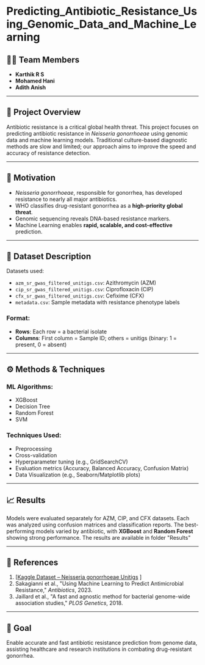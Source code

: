 # Predicting_Antibiotic_Resistance_Using_Genomic_Data_and_Machine_Learning

## 👨‍🔬 Team Members
- **Karthik R S**  
- **Mohamed Hani**
- **Adith Anish** 

---

## 🧠 Project Overview

Antibiotic resistance is a critical global health threat. This project focuses on predicting antibiotic resistance in *Neisseria gonorrhoeae* using genomic data and machine learning models. Traditional culture-based diagnostic methods are slow and limited; our approach aims to improve the speed and accuracy of resistance detection.

---

## 🧬 Motivation

- *Neisseria gonorrhoeae*, responsible for gonorrhea, has developed resistance to nearly all major antibiotics.
- WHO classifies drug-resistant gonorrhea as a **high-priority global threat**.
- Genomic sequencing reveals DNA-based resistance markers.
- Machine Learning enables **rapid, scalable, and cost-effective** prediction.

---

## 📂 Dataset Description

Datasets used:
- `azm_sr_gwas_filtered_unitigs.csv`: Azithromycin (AZM) 
- `cip_sr_gwas_filtered_unitigs.csv`: Ciprofloxacin (CIP) 
- `cfx_sr_gwas_filtered_unitigs.csv`: Cefixime (CFX) 
- `metadata.csv`: Sample metadata with resistance phenotype labels

### Format:
- **Rows**: Each row = a bacterial isolate
- **Columns**: First column = Sample ID; others = unitigs (binary: 1 = present, 0 = absent)

---

## ⚙️ Methods & Techniques

### ML Algorithms:
- XGBoost
- Decision Tree
- Random Forest
- SVM

### Techniques Used:
- Preprocessing
- Cross-validation
- Hyperparameter tuning (e.g., GridSearchCV)
- Evaluation metrics (Accuracy, Balanced Accuracy, Confusion Matrix)
- Data Visualization (e.g., Seaborn/Matplotlib plots)

---

## 📈 Results

Models were evaluated separately for AZM, CIP, and CFX datasets. Each was analyzed using confusion matrices and classification reports. The best-performing models varied by antibiotic, with **XGBoost** and **Random Forest** showing strong performance. The results are available in folder "Results"

---

## 📖 References

1. [[Kaggle Dataset – Neisseria gonorrhoeae Unitigs](https://www.kaggle.com/datasets/nwheeler443/gono-unitigs)  ]
2. Sakagianni et al., "Using Machine Learning to Predict Antimicrobial Resistance," *Antibiotics*, 2023.  
3. Jaillard et al., "A fast and agnostic method for bacterial genome-wide association studies," *PLOS Genetics*, 2018.

---

## 📌 Goal

Enable accurate and fast antibiotic resistance prediction from genome data, assisting healthcare and research institutions in combating drug-resistant gonorrhea.


